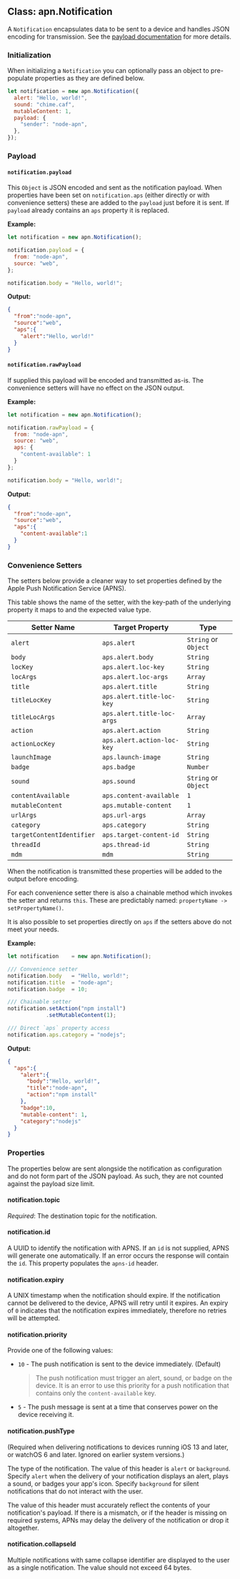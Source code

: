 ## Class: apn.Notification

A `Notification` encapsulates data to be sent to a device and handles JSON encoding for transmission. See the [payload documentation][pl] for more details.

### Initialization

When initializing a `Notification` you can optionally pass an object to pre-populate properties as they are defined below.

```javascript
let notification = new apn.Notification({
  alert: "Hello, world!",
  sound: "chime.caf",
  mutableContent: 1,
  payload: {
    "sender": "node-apn",
  },
});
```

### Payload

#### `notification.payload`

This `Object` is JSON encoded and sent as the notification payload. When properties have been set on `notification.aps` (either directly or with convenience setters) these are added to the `payload` just before it is sent. If `payload` already contains an `aps` property it is replaced.

**Example:**

```javascript
let notification = new apn.Notification();

notification.payload = {
  from: "node-apn",
  source: "web",
};

notification.body = "Hello, world!";
```

**Output:**

```json
{
  "from":"node-apn",
  "source":"web",
  "aps":{
    "alert":"Hello, world!"
  }
}
```

#### `notification.rawPayload`

If supplied this payload will be encoded and transmitted as-is. The convenience setters will have no effect on the JSON output.

**Example:**

```javascript
let notification = new apn.Notification();

notification.rawPayload = {
  from: "node-apn",
  source: "web",
  aps: {
    "content-available": 1
  }
};

notification.body = "Hello, world!";
```

**Output:**

```json
{
  "from":"node-apn",
  "source":"web",
  "aps":{
    "content-available":1
  }
}
```

### Convenience Setters

The setters below provide a cleaner way to set properties defined by the Apple Push Notification Service (APNS).

This table shows the name of the setter, with the key-path of the underlying property it maps to and the expected value type.

| Setter Name                | Target Property             | Type                |
|----------------------------|-----------------------------|---------------------|
| `alert`                    | `aps.alert`                 | `String` or `Object`|
| `body`                     | `aps.alert.body`            | `String`            |
| `locKey`                   | `aps.alert.loc-key`         | `String`            |
| `locArgs`                  | `aps.alert.loc-args`        | `Array`             |
| `title`                    | `aps.alert.title`           | `String`            |
| `titleLocKey`              | `aps.alert.title-loc-key`   | `String`            |
| `titleLocArgs`             | `aps.alert.title-loc-args`  | `Array`             |
| `action`                   | `aps.alert.action`          | `String`            |
| `actionLocKey`             | `aps.alert.action-loc-key`  | `String`            |
| `launchImage`              | `aps.launch-image`          | `String`            |
| `badge`                    | `aps.badge`                 | `Number`            |
| `sound`                    | `aps.sound`                 | `String` or `Object`|
| `contentAvailable`         | `aps.content-available`     | `1`                 |
| `mutableContent`           | `aps.mutable-content`       | `1`                 |
| `urlArgs`                  | `aps.url-args`              | `Array`             |
| `category`                 | `aps.category`              | `String`            |
| `targetContentIdentifier`  | `aps.target-content-id`     | `String`            |
| `threadId`                 | `aps.thread-id`             | `String`            |
| `mdm`                      | `mdm`                       | `String`            |

When the notification is transmitted these properties will be added to the output before encoding.

For each convenience setter there is also a chainable method which invokes the setter and returns `this`. These are predictably named: `propertyName -> setPropertyName()`.

It is also possible to set properties directly on `aps` if the setters above do not meet your needs.

**Example:**
```javascript
let notification    = new apn.Notification();

/// Convenience setter
notification.body   = "Hello, world!";
notification.title  = "node-apn";
notification.badge  = 10;

/// Chainable setter
notification.setAction("npm install")
            .setMutableContent(1);

/// Direct `aps` property access
notification.aps.category = "nodejs";
```

**Output:**

```json
{
  "aps":{
    "alert":{
      "body":"Hello, world!",
      "title":"node-apn",
      "action":"npm install"
    },
    "badge":10,
    "mutable-content": 1,
    "category":"nodejs"
  }
}
```

### Properties

The properties below are sent alongside the notification as configuration and do not form part of the JSON payload. As such, they are not counted against the payload size limit.

#### notification.topic

_Required_: The destination topic for the notification.

#### notification.id

A UUID to identify the notification with APNS. If an `id` is not supplied, APNS will generate one automatically. If an error occurs the response will contain the `id`. This property populates the `apns-id` header.

#### notification.expiry

A UNIX timestamp when the notification should expire. If the notification cannot be delivered to the device, APNS will retry until it expires. An expiry of `0` indicates that the notification expires immediately, therefore no retries will be attempted.

#### notification.priority

Provide one of the following values:

  * `10` - The push notification is sent to the device immediately. (Default)
    > The push notification must trigger an alert, sound, or badge on the device. It is an error to use this priority for a push notification that contains only the `content-available` key.
  * `5` - The push message is sent at a time that conserves power on the device receiving it.


#### notification.pushType

(Required when delivering notifications to devices running iOS 13 and later, or watchOS 6 and later. Ignored on earlier system versions.)

The type of the notification. The value of this header is `alert` or `background`. Specify `alert` when the delivery of your notification displays an alert, plays a sound, or badges your app's icon. Specify `background` for silent notifications that do not interact with the user.

The value of this header must accurately reflect the contents of your notification's payload. If there is a mismatch, or if the header is missing on required systems, APNs may delay the delivery of the notification or drop it altogether.

#### notification.collapseId

Multiple notifications with same collapse identifier are displayed to the user as a single notification. The value should not exceed 64 bytes.

[pl]:https://developer.apple.com/library/content/documentation/NetworkingInternet/Conceptual/RemoteNotificationsPG/CreatingtheNotificationPayload.html "Local and Push Notification Programming Guide: Apple Push Notification Service"
